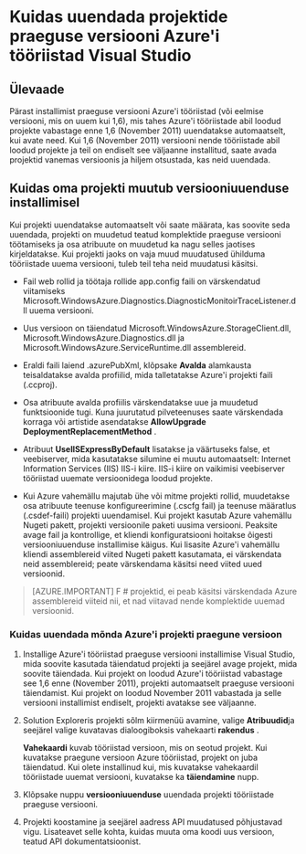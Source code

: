 <properties
   pageTitle="Projektide Azure'i tööriistad praeguse versiooni täiendamise | Microsoft Azure'i"
   description="Saate teada, kuidas võtta kasutusele mõne Azure'i projekti Visual Studio praegune versioon Azure tööriistad"
   services="visual-studio-online"
   documentationCenter="na"
   authors="TomArcher"
   manager="douge"
   editor="" />
<tags
   ms.service="multiple"
   ms.devlang="dotnet"
   ms.topic="article"
   ms.tgt_pltfrm="na"
   ms.workload="multiple"
   ms.date="08/15/2016"
   ms.author="tarcher" />

# <a name="how-to-upgrade-projects-to-the-current-version-of-the-azure-tools-for-visual-studio"></a>Kuidas uuendada projektide praeguse versiooni Azure'i tööriistad Visual Studio

## <a name="overview"></a>Ülevaade

Pärast installimist praeguse versiooni Azure'i tööriistad (või eelmise versiooni, mis on uuem kui 1,6), mis tahes Azure'i tööriistade abil loodud projekte vabastage enne 1,6 (November 2011) uuendatakse automaatselt, kui avate need. Kui 1,6 (November 2011) versiooni nende tööriistade abil loodud projekte ja teil on endiselt see väljaanne installitud, saate avada projektid vanemas versioonis ja hiljem otsustada, kas neid uuendada.

## <a name="how-your-project-changes-when-you-upgrade-it"></a>Kuidas oma projekti muutub versiooniuuenduse installimisel

Kui projekti uuendatakse automaatselt või saate määrata, kas soovite seda uuendada, projekti on muudetud teatud komplektide praeguse versiooni töötamiseks ja osa atribuute on muudetud ka nagu selles jaotises kirjeldatakse. Kui projekti jaoks on vaja muud muudatused ühilduma tööriistade uuema versiooni, tuleb teil teha neid muudatusi käsitsi.

- Fail web rollid ja töötaja rollide app.config faili on värskendatud viitamiseks Microsoft.WindowsAzure.Diagnostics.DiagnosticMonitoirTraceListener.dll uuema versiooni.

- Uus versioon on täiendatud Microsoft.WindowsAzure.StorageClient.dll, Microsoft.WindowsAzure.Diagnostics.dll ja Microsoft.WindowsAzure.ServiceRuntime.dll assemblereid.

- Eraldi faili laiend .azurePubXml, klõpsake **Avalda** alamkausta teisaldatakse avalda profiilid, mida talletatakse Azure'i projekti faili (.ccproj).

- Osa atribuute avalda profiilis värskendatakse uue ja muudetud funktsioonide tugi. Kuna juurutatud pilveteenuses saate värskendada korraga või artistide asendatakse **AllowUpgrade** **DeploymentReplacementMethod** .

- Atribuut **UseIISExpressByDefault** lisatakse ja väärtuseks false, et veebiserver, mida kasutatakse silumine ei muutu automaatselt: Internet Information Services (IIS) IIS-i kiire. IIS-i kiire on vaikimisi veebiserver tööriistad uuemate versioonidega loodud projekte.

- Kui Azure vahemällu majutab ühe või mitme projekti rollid, muudetakse osa atribuute teenuse konfigureerimine (.cscfg fail) ja teenuse määratlus (.csdef-faili) projekti uuendamisel. Kui projekt kasutab Azure vahemällu Nugeti pakett, projekti versioonile paketi uusima versiooni. Peaksite avage fail ja kontrollige, et kliendi konfiguratsiooni hoitakse õigesti versiooniuuenduse installimise käigus. Kui lisasite Azure'i vahemällu kliendi assemblereid viited Nugeti pakett kasutamata, ei värskendata neid assemblereid; peate värskendama käsitsi need viited uued versioonid.

>[AZURE.IMPORTANT] F # projektid, ei peab käsitsi värskendada Azure assemblereid viiteid nii, et nad viitavad nende komplektide uuemad versioonid.

### <a name="how-to-upgrade-an-azure-project-to-the-current-release"></a>Kuidas uuendada mõnda Azure'i projekti praegune versioon

1. Installige Azure'i tööriistad praeguse versiooni installimise Visual Studio, mida soovite kasutada täiendatud projekti ja seejärel avage projekt, mida soovite täiendada. Kui projekt on loodud Azure'i tööriistad vabastage see 1,6 enne (November 2011), projekti automaatselt praeguse versiooni täiendamist. Kui projekt on loodud November 2011 vabastada ja selle versiooni installimist endiselt, projekti avatakse see väljaanne.

1. Solution Exploreris projekti sõlm kiirmenüü avamine, valige **Atribuudid**ja seejärel valige kuvatavas dialoogiboksis vahekaarti **rakendus** .

    **Vahekaardi** kuvab tööriistad versioon, mis on seotud projekt. Kui kuvatakse praegune versioon Azure tööriistad, projekt on juba täiendatud. Kui olete installinud kui, mis kuvatakse vahekaardil tööriistade uuemat versiooni, kuvatakse ka **täiendamine** nupp.

1. Klõpsake nuppu **versiooniuuenduse** uuendada projekti tööriistade praeguse versiooni.

1. Projekti koostamine ja seejärel aadress API muudatused põhjustavad vigu. Lisateavet selle kohta, kuidas muuta oma koodi uus versioon, teatud API dokumentatsioonist.
